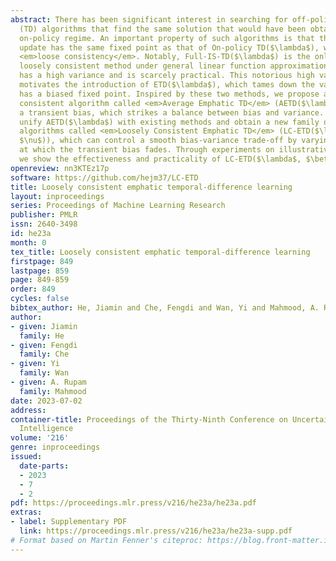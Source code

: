 ```yaml
---
abstract: There has been significant interest in searching for off-policy Temporal-Difference
  (TD) algorithms that find the same solution that would have been obtained in the
  on-policy regime. An important property of such algorithms is that their expected
  update has the same fixed point as that of On-policy TD($\lambda$), which we call
  <em>loose consistency</em>. Notably, Full-IS-TD($\lambda$) is the only existing
  loosely consistent method under general linear function approximation but, unfortunately,
  has a high variance and is scarcely practical. This notorious high variance issue
  motivates the introduction of ETD($\lambda$), which tames down the variance but
  has a biased fixed point. Inspired by these two methods, we propose a new loosely
  consistent algorithm called <em>Average Emphatic TD</em> (AETD($\lambda$)) with
  a transient bias, which strikes a balance between bias and variance. Further, we
  unify AETD($\lambda$) with existing methods and obtain a new family of loosely consistent
  algorithms called <em>Loosely Consistent Emphatic TD</em> (LC-ETD($\lambda$, $\beta$,
  $\nu$)), which can control a smooth bias-variance trade-off by varying the speed
  at which the transient bias fades. Through experiments on illustrative examples,
  we show the effectiveness and practicality of LC-ETD($\lambda$, $\beta$, $\nu$).
openreview: nn3KTEz17p
software: https://github.com/hejm37/LC-ETD
title: Loosely consistent emphatic temporal-difference learning
layout: inproceedings
series: Proceedings of Machine Learning Research
publisher: PMLR
issn: 2640-3498
id: he23a
month: 0
tex_title: Loosely consistent emphatic temporal-difference learning
firstpage: 849
lastpage: 859
page: 849-859
order: 849
cycles: false
bibtex_author: He, Jiamin and Che, Fengdi and Wan, Yi and Mahmood, A. Rupam
author:
- given: Jiamin
  family: He
- given: Fengdi
  family: Che
- given: Yi
  family: Wan
- given: A. Rupam
  family: Mahmood
date: 2023-07-02
address:
container-title: Proceedings of the Thirty-Ninth Conference on Uncertainty in Artificial
  Intelligence
volume: '216'
genre: inproceedings
issued:
  date-parts:
  - 2023
  - 7
  - 2
pdf: https://proceedings.mlr.press/v216/he23a/he23a.pdf
extras:
- label: Supplementary PDF
  link: https://proceedings.mlr.press/v216/he23a/he23a-supp.pdf
# Format based on Martin Fenner's citeproc: https://blog.front-matter.io/posts/citeproc-yaml-for-bibliographies/
---
```

